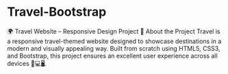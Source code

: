 # Travel-Bootstrap
🌍 Travel Website – Responsive Design Project 📌 About the Project Travel is a responsive travel-themed website designed to showcase destinations in a modern and visually appealing way. Built from scratch using HTML5, CSS3, and Bootstrap, this project ensures an excellent user experience across all devices 📱💻🖥️.
